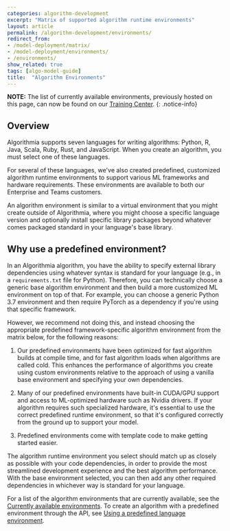 ```yaml
---
categories: algorithm-development
excerpt: "Matrix of supported algorithm runtime environments"
layout: article
permalink: /algorithm-development/environments/
redirect_from:
- /model-deployment/matrix/
- /model-deployment/environments/
- /environments/
show_related: true
tags: [algo-model-guide]
title:  "Algorithm Environments"
---
```


**NOTE:** The list of currently available environments, previously hosted on this page, can now be found on our [Training Center](https://training.algorithmia.com/developing-python-algorithms-in-a-local-ide/906833).
{: .notice-info}

## Overview
Algorithmia supports seven languages for writing algorithms: Python, R, Java, Scala, Ruby, Rust, and JavaScript. When you create an algorithm, you must select one of these languages.

For several of these languages, we've also created predefined, customized algorithm runtime environments to support various ML frameworks and hardware requirements. These environments are available to both our Enterprise and Teams customers.

An algorithm environment is similar to a virtual environment that you might create outside of Algorithmia, where you might choose a specific language version and optionally install specific library packages beyond whatever comes packaged standard in your language's base library.

## Why use a predefined environment?

In an Algorithmia algorithm, you have the ability to specify external library dependencies using whatever syntax is standard for your language (e.g., in a `requirements.txt` file for Python). Therefore, you can technically choose a generic base algorithm environment and then build a more customized ML environment on top of that. For example, you can choose a generic Python 3.7 environment and then require PyTorch as a dependency if you're using that specific framework.

However, we recommend not doing this, and instead choosing the appropriate predefined framework-specific algorithm environment from the matrix below, for the following reasons:

1. Our predefined environments have been optimized for fast algorithm builds at compile time, and for fast algorithm loads when algorithms are called cold. This enhances the performance of algorithms you create using custom environments relative to the approach of using a vanilla base environment and specifying your own dependencies.

2. Many of our predefined environments have built-in CUDA/GPU support and access to ML-optimized hardware such as Nvidia drivers. If your algorithm requires such specialized hardware, it's essential to use the correct predefined runtime environment, so that it's configured correctly from the ground up to support your model.

3. Predefined environments come with template code to make getting started easier.

The algorithm runtime environment you select should match up as closely as possible with your code dependencies, in order to provide the most streamlined development experience and the best algorithm performance. With the base environment selected, you can then add any other required dependencies in whichever way is standard for your language.

For a list of the algorithm environments that are currently available, see the [Currently available environments](https://training.algorithmia.com/developing-python-algorithms-in-a-local-ide/906833). To create an algorithm with a predefined environment through the API, see [Using a predefined language environment](https://training.algorithmia.com/developing-python-algorithms-in-a-local-ide/698050#predefined-environment).
